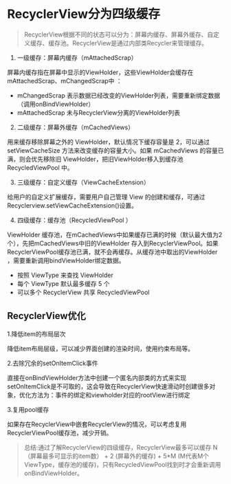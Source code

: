 # RecyclerView分为四级缓存

> RecyclerView根据不同的状态可以分为：屏幕内缓存、屏幕外缓存、自定义缓存、缓存池。RecyclerView是通过内部类Recycler来管理缓存。

1. 一级缓存：屏幕内缓存（mAttachedScrap）

屏幕内缓存指在屏幕中显示的ViewHolder，这些ViewHolder会缓存在mAttachedScrap、mChangedScrap中 ：

* mChangedScrap 表示数据已经改变的ViewHolder列表，需要重新绑定数据（调用onBindViewHolder）
* mAttachedScrap 未与RecyclerView分离的ViewHolder列表

2. 二级缓存：屏幕外缓存（mCachedViews）

用来缓存移除屏幕之外的 ViewHolder，默认情况下缓存容量是 2，可以通过 setViewCacheSize 方法来改变缓存的容量大小。如果 mCachedViews 的容量已满，则会优先移除旧 ViewHolder，把旧ViewHolder移入到缓存池RecycledViewPool 中。

3. 三级缓存：自定义缓存（ViewCacheExtension）

给用户的自定义扩展缓存，需要用户自己管理 View 的创建和缓存，可通过Recyclerview.setViewCacheExtension()设置。

4. 四级缓存：缓存池（RecycledViewPool ）

ViewHolder 缓存池，在mCachedViews中如果缓存已满的时候（默认最大值为2个），先把mCachedViews中旧的ViewHolder 存入到RecyclerViewPool。如果RecyclerViewPool缓存池已满，就不会再缓存。从缓存池中取出的ViewHolder
，需要重新调用bindViewHolder绑定数据。

* 按照 ViewType 来查找 ViewHolder
* 每个 ViewType 默认最多缓存 5 个
* 可以多个 RecyclerView 共享 RecycledViewPool

## RecyclerView优化

1.降低item的布局层次

降低item布局层级，可以减少界面创建的渲染时间，使用约束布局等。

2.去除冗余的setOnItemClick事件

直接在onBindViewHolder方法中创建一个匿名内部类的方式来实现setOnItemClick是不可取的，这会导致在RecyclerView快速滑动时创建很多对象，优化方法为：事件的绑定和viewholder对应的rootView进行绑定

3.复用pool缓存

如果存在RecyclerView中嵌套RecyclerView的情况，可以考虑复用RecyclerViewPool缓存池，减少开销。

> 总结:通过了解RecyclerView的四级缓存，RecyclerView最多可以缓存 N（屏幕最多可显示的item数） + 2 (屏幕外的缓存) + 5*M (M代表M个ViewType，缓存池的缓存)，只有RecycledViewPool找到时才会重新调用 onBindViewHolder。